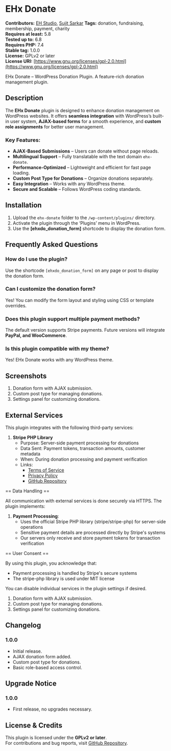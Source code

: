 # EHx Donate

**Contributors:** [EH Studio](https://profiles.wordpress.org/ehstudio), [Sujit Sarkar](https://profiles.wordpress.org/iamsujitsarkar)
**Tags:** donation, fundraising, membership, payment, charity  
**Requires at least:** 5.8  
**Tested up to:** 6.8  
**Requires PHP:** 7.4  
**Stable tag:** 1.0.0  
**License:** GPLv2 or later  
**License URI:** [https://www.gnu.org/licenses/gpl-2.0.html](https://www.gnu.org/licenses/gpl-2.0.html)  

EHx Donate – WordPress Donation Plugin. A feature-rich donation management plugin.

## Description

The **EHx Donate** plugin is designed to enhance donation management on WordPress websites. It offers **seamless integration** with WordPress’s built-in user system, **AJAX-based forms** for a smooth experience, and **custom role assignments** for better user management.

### Key Features:
- **AJAX-Based Submissions** – Users can donate without page reloads.
- **Multilingual Support** – Fully translatable with the text domain `ehx-donate`.
- **Performance-Optimized** – Lightweight and efficient for fast page loading.
- **Custom Post Type for Donations** – Organize donations separately.
- **Easy Integration** – Works with any WordPress theme.
- **Secure and Scalable** – Follows WordPress coding standards.

## Installation

1. Upload the `ehx-donate` folder to the `/wp-content/plugins/` directory.
2. Activate the plugin through the ‘Plugins’ menu in WordPress.
3. Use the **[ehxdo_donation_form]** shortcode to display the donation form.

## Frequently Asked Questions

### How do I use the plugin?
Use the shortcode `[ehxdo_donation_form]` on any page or post to display the donation form.

### Can I customize the donation form?
Yes! You can modify the form layout and styling using CSS or template overrides.

### Does this plugin support multiple payment methods?
The default version supports Stripe payments. Future versions will integrate **PayPal, and WooCommerce**.

### Is this plugin compatible with my theme?
Yes! EHx Donate works with any WordPress theme.

## Screenshots

1. Donation form with AJAX submission.
2. Custom post type for managing donations.
3. Settings panel for customizing donations.

## External Services
This plugin integrates with the following third-party services:

1. **Stripe PHP Library**
   - Purpose: Server-side payment processing for donations
   - Data Sent: Payment tokens, transaction amounts, customer metadata
   - When: During donation processing and payment verification
   - Links:
     - [Terms of Service](https://stripe.com/legal)
     - [Privacy Policy](https://stripe.com/privacy)
     - [GitHub Repository](https://github.com/stripe/stripe-php)

== Data Handling ==

All communication with external services is done securely via HTTPS. The plugin implements:

1. **Payment Processing**:
   - Uses the official Stripe PHP library (stripe/stripe-php) for server-side operations
   - Sensitive payment details are processed directly by Stripe's systems
   - Our servers only receive and store payment tokens for transaction verification

== User Consent ==

By using this plugin, you acknowledge that:
- Payment processing is handled by Stripe's secure systems
- The stripe-php library is used under MIT license

You can disable individual services in the plugin settings if desired.

1. Donation form with AJAX submission.
2. Custom post type for managing donations.
3. Settings panel for customizing donations.

## Changelog

### 1.0.0
- Initial release.
- AJAX donation form added.
- Custom post type for donations.
- Basic role-based access control.

## Upgrade Notice

### 1.0.0
- First release, no upgrades necessary.

## License & Credits

This plugin is licensed under the **GPLv2 or later**.  
For contributions and bug reports, visit [GitHub Repository](https://github.com/ehstudio/ehx-donate).

